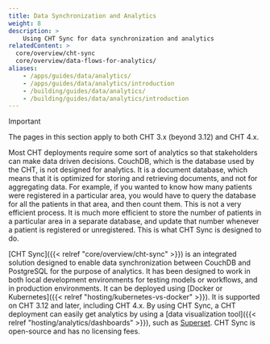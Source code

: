 ```yaml
---
title: Data Synchronization and Analytics
weight: 8
description: >
    Using CHT Sync for data synchronization and analytics
relatedContent: >
  core/overview/cht-sync
  core/overview/data-flows-for-analytics/
aliases:
    - /apps/guides/data/analytics/
    - /apps/guides/data/analytics/introduction
    - /building/guides/data/analytics/
    - /building/guides/data/analytics/introduction
---
```


> [!IMPORTANT]
> The pages in this section apply to both CHT 3.x (beyond 3.12) and CHT 4.x. 

Most CHT deployments require some sort of analytics so that stakeholders can make data driven decisions. CouchDB, which is the database used by the CHT, is not designed for analytics. It is a document database, which means that it is optimized for storing and retrieving documents, and not for aggregating data. For example, if you wanted to know how many patients were registered in a particular area, you would have to query the database for all the patients in that area, and then count them. This is not a very efficient process. It is much more efficient to store the number of patients in a particular area in a separate database, and update that number whenever a patient is registered or unregistered. This is what CHT Sync is designed to do.

[CHT Sync]({{< relref "core/overview/cht-sync" >}}) is an integrated solution designed to enable data synchronization between CouchDB and PostgreSQL for the purpose of analytics. It has been designed to work in both local development environments for testing models or workflows, and in production environments. It can be deployed using [Docker or Kubernetes]({{< relref "hosting/kubernetes-vs-docker" >}}). It is supported on CHT 3.12 and later, including CHT 4.x. By using CHT Sync, a CHT deployment can easily get analytics by using a [data visualization tool]({{< relref "hosting/analytics/dashboards" >}}), such as [Superset](https://superset.apache.org/). CHT Sync is open-source and has no licensing fees.

